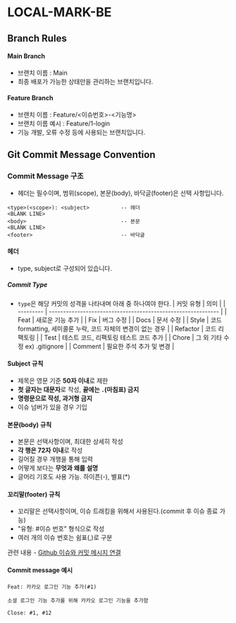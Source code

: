 # LOCAL-MARK-BE

## Branch Rules

#### Main Branch

- 브랜치 이름 : Main
- 최종 배포가 가능한 상태만을 관리하는 브랜치입니다.

#### Feature Branch

- 브랜치 이름 : Feature/<이슈번호>-<기능명>
- 브랜치 이름 예시 : Feature/1-login
- 기능 개발, 오류 수정 등에 사용되는 브랜치입니다.

## Git Commit Message Convention

### Commit Message 구조

- 헤더는 필수이며, 범위(scope), 본문(body), 바닥글(footer)은 선택 사항입니다.

```
<type>(<scope>): <subject>          -- 헤더
<BLANK LINE>
<body>                              -- 본문
<BLANK LINE>
<footer>                            -- 바닥글
```

#### 헤더

- type, subject로 구성되어 있습니다.

##### Commit Type

- `type`은 해당 커밋의 성격을 나타내며 아래 중 하나여야 한다.
  | 커밋 유형 | 의미 |
  | --------- | ------------------------------------------------------------ |
  | Feat | 새로운 기능 추가 |
  | Fix | 버그 수정 |
  | Docs | 문서 수정 |
  | Style | 코드 formatting, 세미콜론 누락, 코드 자체의 변경이 없는 경우 |
  | Refactor | 코드 리팩토링 |
  | Test | 테스트 코드, 리팩토링 테스트 코드 추가 |
  | Chore | 그 외 기타 수정 ex) .gitignore |
  | Comment | 필요한 주석 추가 및 변경 |

#### Subject 규칙

- 제목은 영문 기준 **50자 이내**로 제한
- **첫 글자는 대문자**로 작성, **끝에는 `.`(마침표) 금지**
- **명령문으로 작성, 과거형 금지**
- 이슈 넘버가 있을 경우 기입

#### 본문(body) 규칙

- 본문은 선택사항이며, 최대한 상세히 작성
- **각 행은 72자 이내**로 작성
- 길어질 경우 개행을 통해 입력
- 어떻게 보다는 **무엇과 왜를 설명**
- 글머리 기호도 사용 가능. 하이픈(-), 별표(\*)

#### 꼬리말(footer) 규칙

- 꼬리말은 선택사항이며, 이슈 트래킹을 위해서 사용된다.(commit 후 이슈 종료 가능)
- "유형: #이슈 번호" 형식으로 작성
- 여러 개의 이슈 번호는 쉼표(,)로 구분

관련 내용 - [Github 이슈와 커밋 메시지 연결](https://devport.tistory.com/12)

#### Commit message 예시

```
Feat: 카카오 로그인 기능 추가(#1)

소셜 로그인 기능 추가를 위해 카카오 로그인 기능을 추가함

Close: #1, #12
```
